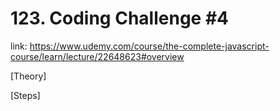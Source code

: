 # 123. Coding Challenge #4
link: https://www.udemy.com/course/the-complete-javascript-course/learn/lecture/22648623#overview

[Theory]




[Steps]


